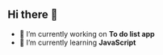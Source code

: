 ## Hi there 👋

- 🔭 I’m currently working on **To do list app**
- 🌱 I’m currently learning **JavaScript**

